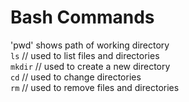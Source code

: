 # Bash Commands  
  
 'pwd' shows path of working directory  
`ls` // used to list files and directories  
`mkdir` // used to create a new directory  
`cd` // used to change directories  
`rm` // used to remove files and directories  

